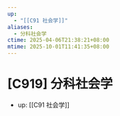 ```yaml
---
up:
  - "[[C91 社会学]]"
aliases:
  - 分科社会学
ctime: 2025-04-06T21:38:21+08:00
mtime: 2025-10-01T11:41:35+08:00
---
```


# [C919] 分科社会学

- up: [[C91 社会学]]
